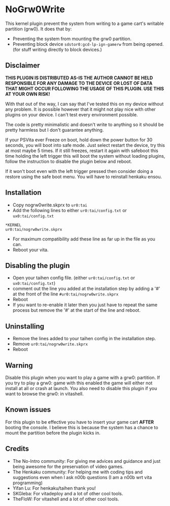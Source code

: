 # NoGrw0Write

This kernel plugin prevent the system from writing to a game cart's writable partition (grw0). It does that by:

- Preventing the system from mounting the grw0 partition.
- Preventing block device `sdstor0:gcd-lp-ign-gamerw` from being opened. (for stuff writing directly to block devices.)

## Disclaimer

**THIS PLUGIN IS DISTRIBUTED AS-IS THE AUTHOR CANNOT BE HELD RESPONSIBLE FOR ANY DAMAGE TO THE DEVICE OR LOST OF DATA THAT MIGHT
OCCUR FOLLOWING THE USAGE OF THIS PLUGIN. USE THIS AT YOUR OWN RISK!**

With that out of the way, I can say that I've tested this on my device without any problem. It is possible however that 
it might not play nice with other plugins on your device. I can't test every environment possible.

The code is pretty minimalistic and doesn't write to anything so it should be pretty harmless but I don't guarantee anything.

If your PSVita ever Freeze on boot, hold down the power button for 30 seconds, you will boot into safe mode. Just select 
restart the device, try this at most maybe 5 times. If it still freezes, restart it again with safeboot this time holding
the left trigger this will boot the system without loading plugins, follow the instruction to disable the plugin below and reboot.

If it won't boot even with the left trigger pressed then consider doing a restore using the safe boot menu. You will have
to reinstall henkaku ensou.

## Installation

- Copy nogrw0write.skprx to `ur0:tai`  
- Add the following lines to either `ur0:tai/config.txt` or `ux0:tai/config.txt`
```
*KERNEL
ur0:tai/nogrw0write.skprx
```

- For maximum compatibility add these line as far up in the file as you can.
- Reboot your vita.

## Disabling the plugin

- Open your taihen config file. (either `ur0:tai/config.txt` or `ux0:tai/config.txt`)
- comment out the line you added at the installation step by adding a '#' at the front of the line `#ur0:tai/nogrw0write.skprx`
- Reboot
- If you want to re-enable it later then you just have to repeat the same process but remove the '#' at the start of the line and reboot.

## Uninstalling

- Remove the lines added to your taihen config in the installation step.
- Remove `ur0:tai/nogrw0write.skprx`
- Reboot

## Warning

Disable this plugin when you want to play a game with a grw0: partition. If you try to play a grw0: game with this enabled the game will
either not install at all or crash at launch. You also need to disable this plugin if you want to browse the grw0: in vitashell.

## Known issues

For this plugin to be effective you have to insert your game cart **AFTER** booting the console. I believe this is because the system has a chance to mount the partition before the plugin kicks in.

## Credits

- The No-Intro community: For giving me advices and guidance and just being awesome for the preservation of video games.
- The Henkaku community: For helping me with coding tips and suggestions even when I ask n00b questions (I am a n00b wrt vita programming)
- Yifan Lu: For henkaku/taihen thank you!
- SKGleba: For vitadeploy and a lot of other cool tools.
- TheFloW: For vitashell and a lot of other cool tools.